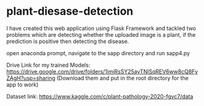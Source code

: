 # plant-diesase-detection
I have created this web application using Flask Framework and tackled two problems which are detecting whether the uploaded image is a plant, if the prediction is positive then detecting the disease.

open anaconda prompt, navigate to the sapp directory and run sapp4.py

Drive Link for my trained Models: https://drive.google.com/drive/folders/1imiRsSY25ayTNISqREV6ww8cQ8FyZAgH?usp=sharing
(Download them and put in the root directory for the app to work)

Dataset link: https://www.kaggle.com/c/plant-pathology-2020-fgvc7/data
